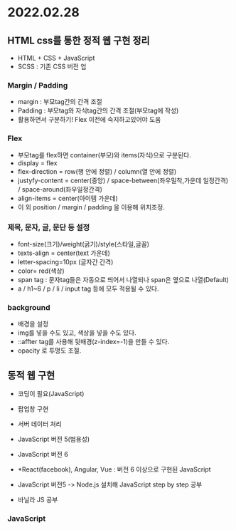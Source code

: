 # 2022.02.28

## HTML css를 통한 정적 웹 구현 정리
- HTML + CSS + JavaScript
- SCSS : 기존 CSS 버전 업
### Margin / Padding
- margin : 부모tag간의 간격 조절
- Padding : 부모tag와 자식tag간의 간격 조절(부모tag에 작성)
- 활용하면서 구분하기! Flex 이전에 숙지하고있어야 도움

### Flex
- 부모tag를 flex하면 container(부모)와 items(자식)으로 구분된다.
- display = flex
- flex-direction = row(행 안에 정렬) / column(열 안에 정렬)
- justyfy-content = center(중앙) / space-between(좌우밀착,가운데 일정간격) / space-around(좌우일정간격)
- align-items = center(아이템 가운데)
- 이 외 position / margin / padding 을 이용해 위치조정.

### 제목, 문자, 글, 문단 등 설정
- font-size(크기)/weight(굵기)/style(스타일,글꼴)
- texts-align = center(text 가운데)
- letter-spacing=10px (글자간 간격)
- color= red(색상)
- span tag : 문자tag들은 자동으로 띄어서 나열되나 span은 옆으로 나열(Default)
- a / h1~6 / p / li / input tag 등에 모두 적용될 수 있다.

### background
- 배경을 설정
- img를 넣을 수도 있고, 색상을 넣을 수도 있다.
- ::affter tag를 사용해 뒷배경(z-index=-1)을 만들 수 있다.
- opacity 로 투명도 조절.

## 동적 웹 구현
- 코딩이 필요(JavaScript)
- 팝업창 구현
- 서버 데이터 처리
- JavaScript 버전 5(범용성)
- JavaScript 버전 6
- *React(facebook), Angular, Vue : 버전 6 이상으로 구현된 JavaScript

- JavaScript 버전5 -> Node.js 설치해 JavaScript step by step 공부
- 바닐라 JS 공부

### JavaScript
